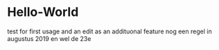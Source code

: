 # Hello-World
test for first usage
and an edit as an addituonal feature
nog een regel in augustus 2019  en wel de 23e
